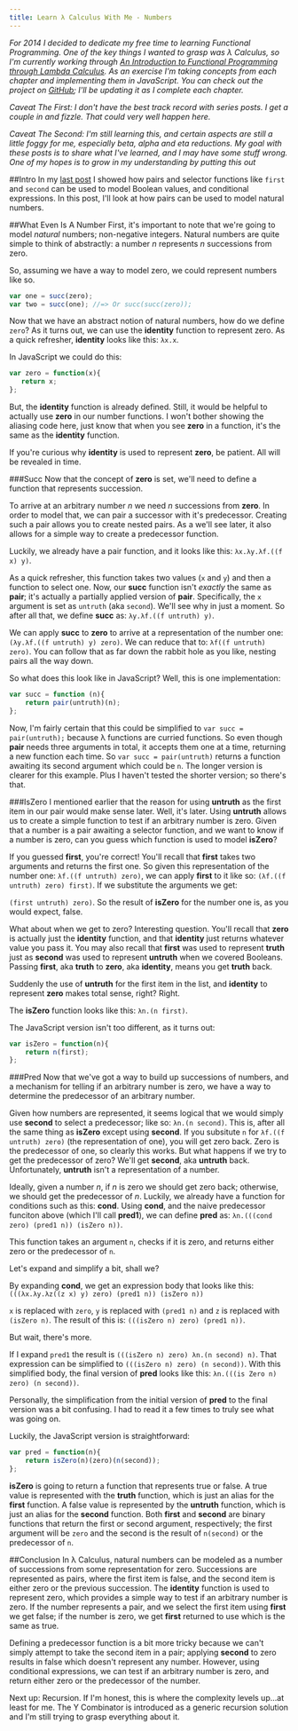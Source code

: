 ```yaml
---
title: Learn λ Calculus With Me - Numbers
---
```

_For 2014 I decided to dedicate my free time to learning Functional Programming.
One of the key things I wanted to grasp was λ Calculus, so I'm currently working
through [An Introduction to Functional Programming through Lambda Calculus](http://www.amazon.com/gp/product/0486478831).
As an exercise I'm taking concepts from each chapter and implementing them in
JavaScript. You can check out the project on
[GitHub](https://github.com/wilhelmson/lambdajs); I'll be updating it as I
complete each chapter._

_Caveat The First: I don't have the best track record with series posts. I get
a couple in and fizzle. That could very well happen here._

_Caveat The Second: I'm still learning this, and certain aspects are still a
little foggy for me, especially beta, alpha and eta reductions. My goal with
these posts is to share what I've learned, and I may have some stuff wrong. One
of my hopes is to grow in my understanding by putting this out_

##Intro
In my [last post](/blog/learn-lambda-with-me-pt2.html) I showed how pairs and
selector functions like ```first``` and ```second``` can be used to model
Boolean values, and conditional expressions. In this post, I'll look at how
pairs can be used to model natural numbers.

##What Even Is A Number
First, it's important to note that we're going to model _natural_ numbers;
non-negative integers. Natural numbers are quite simple to think of abstractly:
a number *n* represents *n* successions from zero.

So, assuming we have a way to model zero, we could represent numbers like so.

~~~ javascript
var one = succ(zero);
var two = succ(one); //=> Or succ(succ(zero));
~~~

Now that we have an abstract notion of natural numbers, how do we define ```zero```?
As it turns out, we can use the **identity** function to represent zero. As a
quick refresher, **identity** looks like this: ```λx.x```.

In JavaScript we could do this:

~~~ javascript
var zero = function(x){
   return x;
};
~~~

But, the **identity** function is already defined. Still, it would be helpful
to actually use **zero** in our number functions. I won't bother showing the
aliasing code here, just know that when you see **zero** in a function, it's
the same as the **identity** function.

If you're curious why **identity** is used to represent **zero**, be patient.
All will be revealed in time.

###Succ
Now that the concept of **zero** is set, we'll need to define a function that
represents succession.

To arrive at an arbitrary number _n_ we need _n_ successions from **zero**.
In order to model that, we can pair a successor with it's predecessor. Creating
such a pair allows you to create nested pairs. As a we'll see later, it also
allows for a simple way to create a predecessor function.

Luckily, we already have a pair function, and it looks like this: ```λx.λy.λf.((f x) y)```.

As a quick refresher, this function takes two values (```x``` and ```y```) and
then a function to select one. Now, our **succ** function isn't _exactly_ the
same as **pair**; it's actually a partially applied version of **pair**.
Specifically, the ```x``` argument is set as ```untruth``` (aka ```second```).
We'll see why in just a moment. So after all that, we define **succ** as:
```λy.λf.((f untruth) y)```.

We can apply **succ** to **zero** to arrive at a representation of the number one:
```(λy.λf.((f untruth) y) zero)```. We can reduce that to: ```λf((f untruth) zero)```.
You can follow that as far down the rabbit hole as you like, nesting pairs all the way down.

So what does this look like in JavaScript? Well, this is one implementation:

~~~ javascript
var succ = function (n){
    return pair(untruth)(n);
};
~~~

Now, I'm fairly certain that this could be simplified to ```var succ = pair(untruth);```
because λ functions are curried functions. So even though **pair** needs three
arguments in total, it accepts them one at a time, returning a new function each
time. So ```var succ = pair(untruth)``` returns a function awaiting its second
argument which could be ```n```. The longer version is clearer for this example.
Plus I haven't tested the shorter version; so there's that.

###IsZero
I mentioned earlier that the reason for using **untruth** as the first item
in our pair would make sense later. Well, it's later. Using **untruth** allows
us to create a simple function to test if an arbitrary number is zero. Given that
a number is a pair awaiting a selector function, and we want to know if a number
is zero, can you guess which function is used to model **isZero**?

If you guessed **first**, you're correct! You'll recall that **first** takes
two arguments and returns the first one. So given this representation of the
number one: ```λf.((f untruth) zero)```, we can apply **first** to it like so:
```(λf.((f untruth) zero) first)```. If we substitute the arguments we get:

```(first untruth) zero)```. So the result of **isZero** for the number one
is, as you would expect, false.

What about when we get to zero? Interesting question. You'll recall that **zero**
is actually just the **identity** function, and that **identity** just
returns whatever value you pass it. You may also recall that **first** was
used to represent **truth** just as **second** was used to represent **untruth**
when we covered Booleans. Passing **first**, aka **truth** to **zero**,
aka **identity**, means you get **truth** back.

Suddenly the use of **untruth** for the first item in the list, and
**identity** to represent **zero** makes total sense, right? Right.

The **isZero** function looks like this: ```λn.(n first)```.

The JavaScript version isn't too different, as it turns out:

~~~ javascript
var isZero = function(n){
    return n(first);
};
~~~

###Pred
Now that we've got a way to build up successions of numbers, and a mechanism for
telling if an arbitrary number is zero, we have a way to determine the predecessor
of an arbitrary number.

Given how numbers are represented, it seems logical that we would simply use
**second** to select a predecessor; like so: ```λn.(n second)```. This is, after all
the same thing as **isZero** except using **second**. If you subsitute ```n```
for ```λf.((f untruth) zero)``` (the representation of one), you will get zero
back. Zero is the predecessor of one, so clearly this works. But what happens if we try
to get the predecessor of zero? We'll get **second**, aka **untruth** back.
Unfortunately, **untruth** isn't a representation of a number.

Ideally, given a number _n_, if _n_ is zero we should get zero back; otherwise,
we should get the predecessor of _n_. Luckily, we already have a function for
conditions such as this: **cond**. Using **cond**, and the naive predecessor
funciton above (which I'll call **pred1**), we can define **pred** as: ```λn.(((cond zero) (pred1 n)) (isZero n))```.

This function takes an argument ```n```, checks if it is zero, and returns either
zero or the predecessor of ```n```.

Let's expand and simplify a bit, shall we?

By expanding **cond**, we get an expression body that looks like this: ```(((λx.λy.λz((z x) y) zero) (pred1 n)) (isZero n))```

```x``` is replaced with ```zero```, ```y``` is replaced with ```(pred1 n)```
and ```z``` is replaced with ```(isZero n)```. The result of this is: ```(((isZero n) zero) (pred1 n))```.

But wait, there's more.

If I expand ```pred1``` the result is ```(((isZero n) zero) λn.(n second) n)```.
That expression can be simplified to ```(((isZero n) zero) (n second))```. With
this simplified body, the final version of **pred** looks like this:
```λn.(((is Zero n) zero) (n second))```.

Personally, the simplification from the initial version of **pred** to the final version was a bit confusing. I had to read it a few times to truly see what was going on.

Luckily, the JavaScript version is straightforward:

~~~ javascript
var pred = function(n){
    return isZero(n)(zero)(n(second));
};
~~~

**isZero** is going to return a function that represents true or false. A
true value is represented with the **truth** function, which is just an alias
for the **first** function. A false value is represented by the **untruth**
function, which is just an alias for the **second** function. Both **first**
and **second** are binary functions that return the first or second argument,
respectively; the first argument will be ```zero``` and the second is the result
of ```n(second)``` or the predecessor of ```n```.

##Conclusion
In λ Calculus, natural numbers can be  modeled as a number of successions from
some representation for zero. Successions are represented as pairs, where the
first item is false, and the second item is either zero or the previous succession.
The **identity** function is used to represent zero, which provides a simple way
to test if an arbitrary number is zero. If the number represents a pair, and we
select the first item using **first** we get false; if the number is zero,
we get **first** returned to use which is the same as true.

Defining a predecessor function is a bit more tricky because we can't simply attempt
to take the second item in a pair; applying **second** to zero results in false
which doesn't represent any number. However, using conditional expressions, we
can test if an arbitrary number is zero, and return either zero or the predecessor
of the number.

Next up: Recursion. If I'm honest, this is where the complexity levels up...at least
for me. The Y Combinator is introduced as a generic recursion solution and I'm
still trying to grasp everything about  it.
